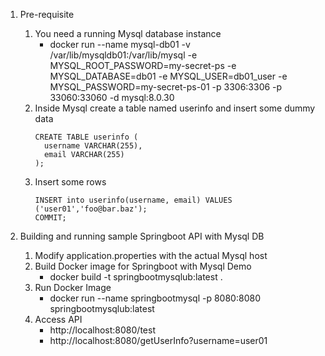 
1. Pre-requisite 
   1. You need a running Mysql database instance  
      * docker run --name mysql-db01 -v /var/lib/mysqldb01:/var/lib/mysql -e MYSQL_ROOT_PASSWORD=my-secret-ps -e MYSQL_DATABASE=db01 -e MYSQL_USER=db01_user -e MYSQL_PASSWORD=my-secret-ps-01 -p 3306:3306 -p 33060:33060 -d mysql:8.0.30
   2. Inside Mysql create a table named userinfo and insert some dummy data
      ```
      CREATE TABLE userinfo (  
        username VARCHAR(255),
        email VARCHAR(255)
      );
      ```
   3. Insert some rows 
      ```
      INSERT into userinfo(username, email) VALUES ('user01','foo@bar.baz');
      COMMIT;
      ```


2. Building and running sample Springboot API with Mysql DB
   1. Modify application.properties with the actual Mysql host
   2. Build Docker image for Springboot with Mysql Demo 
      * docker build -t springbootmysqlub:latest .
   3. Run Docker Image
      * docker run --name springbootmysql -p 8080:8080 springbootmysqlub:latest
   4. Access API
      * http://localhost:8080/test
      * http://localhost:8080/getUserInfo?username=user01
